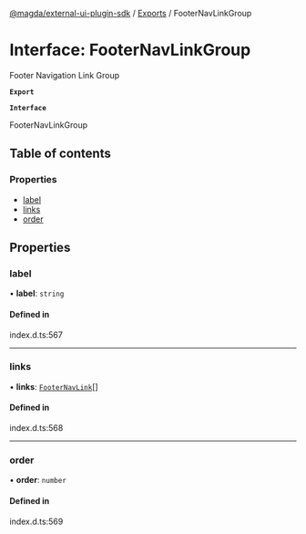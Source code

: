 [@magda/external-ui-plugin-sdk](../README.md) / [Exports](../modules.md) / FooterNavLinkGroup

# Interface: FooterNavLinkGroup

Footer Navigation Link Group

**`Export`**

**`Interface`**

FooterNavLinkGroup

## Table of contents

### Properties

- [label](FooterNavLinkGroup.md#label)
- [links](FooterNavLinkGroup.md#links)
- [order](FooterNavLinkGroup.md#order)

## Properties

### label

• **label**: `string`

#### Defined in

index.d.ts:567

---

### links

• **links**: [`FooterNavLink`](FooterNavLink.md)[]

#### Defined in

index.d.ts:568

---

### order

• **order**: `number`

#### Defined in

index.d.ts:569

